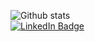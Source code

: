 ![Github stats](https://github-readme-stats.vercel.app/api?username=ArronBeale&theme=dark&show_icons=true&count_private=true)<br>
<a href="https://www.linkedin.com/in/arronbeale/" target="_blank">
    <img src="https://img.shields.io/badge/LinkedIn-blue?style=for-the-badge&logo=linkedin&logoColor=white" alt="LinkedIn Badge"/>
  </a>

